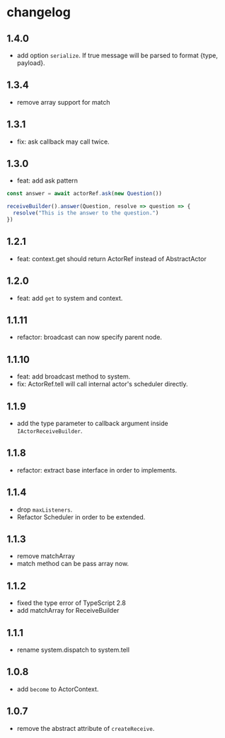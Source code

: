 # changelog

## 1.4.0

+ add option `serialize`. If true message will be parsed to format {type, payload}.
## 1.3.4

+ remove array support for match

## 1.3.1

+ fix: ask callback may call twice.

## 1.3.0

+ feat: add ask pattern

```ts
const answer = await actorRef.ask(new Question())

receiveBuilder().answer(Question, resolve => question => {
  resolve("This is the answer to the question.")
})
```

## 1.2.1

+ feat: context.get should return ActorRef instead of AbstractActor

## 1.2.0

+ feat: add `get` to system and context.

## 1.1.11

+ refactor: broadcast can now specify parent node.

## 1.1.10

+ feat: add broadcast method to system.
+ fix: ActorRef.tell will call internal actor's scheduler directly.

## 1.1.9

+ add the type parameter to callback argument inside `IActorReceiveBuilder`.

## 1.1.8

+ refactor: extract base interface in order to implements.

## 1.1.4

+ drop `maxListeners`.
+ Refactor Scheduler in order to be extended.

## 1.1.3

+ remove matchArray
+ match method can be pass array now.

## 1.1.2

+ fixed the type error of TypeScript 2.8
+ add matchArray for ReceiveBuilder

## 1.1.1

+ rename system.dispatch to system.tell

## 1.0.8

+ add `become` to ActorContext.

## 1.0.7

+ remove the abstract attribute of `createReceive`.

